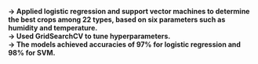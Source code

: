 <b>-> Applied logistic regression and support vector machines to determine the best crops among 22 types, based on six parameters such as humidity and temperature. <br/>
<b>-> Used GridSearchCV to tune hyperparameters. <br/>
<b>-> The models achieved accuracies of 97% for logistic regression and 98% for SVM.
<br/>
